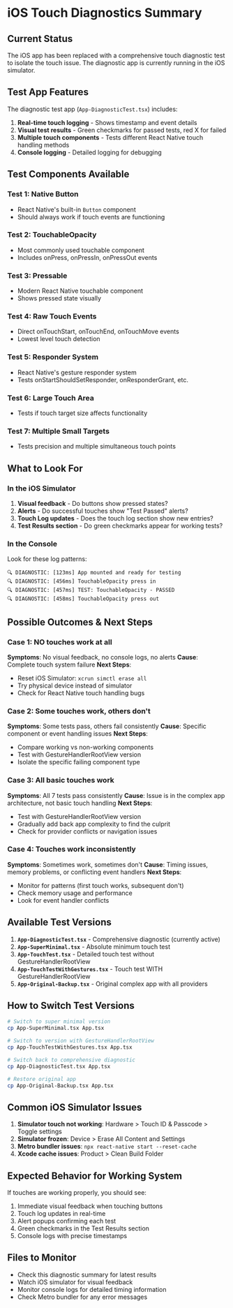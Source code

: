 # iOS Touch Diagnostics Summary

## Current Status

The iOS app has been replaced with a comprehensive touch diagnostic test to isolate the touch issue. The diagnostic app is currently running in the iOS simulator.

## Test App Features

The diagnostic test app (`App-DiagnosticTest.tsx`) includes:

1. **Real-time touch logging** - Shows timestamp and event details
2. **Visual test results** - Green checkmarks for passed tests, red X for failed
3. **Multiple touch components** - Tests different React Native touch handling methods
4. **Console logging** - Detailed logging for debugging

## Test Components Available

### Test 1: Native Button
- React Native's built-in `Button` component
- Should always work if touch events are functioning

### Test 2: TouchableOpacity
- Most commonly used touchable component
- Includes onPress, onPressIn, onPressOut events

### Test 3: Pressable
- Modern React Native touchable component
- Shows pressed state visually

### Test 4: Raw Touch Events
- Direct onTouchStart, onTouchEnd, onTouchMove events
- Lowest level touch detection

### Test 5: Responder System
- React Native's gesture responder system
- Tests onStartShouldSetResponder, onResponderGrant, etc.

### Test 6: Large Touch Area
- Tests if touch target size affects functionality

### Test 7: Multiple Small Targets
- Tests precision and multiple simultaneous touch points

## What to Look For

### In the iOS Simulator
1. **Visual feedback** - Do buttons show pressed states?
2. **Alerts** - Do successful touches show "Test Passed" alerts?
3. **Touch Log updates** - Does the touch log section show new entries?
4. **Test Results section** - Do green checkmarks appear for working tests?

### In the Console
Look for these log patterns:
```
🔍 DIAGNOSTIC: [123ms] App mounted and ready for testing
🔍 DIAGNOSTIC: [456ms] TouchableOpacity press in
🔍 DIAGNOSTIC: [457ms] TEST: TouchableOpacity - PASSED
🔍 DIAGNOSTIC: [458ms] TouchableOpacity press out
```

## Possible Outcomes & Next Steps

### Case 1: NO touches work at all
**Symptoms**: No visual feedback, no console logs, no alerts
**Cause**: Complete touch system failure
**Next Steps**: 
- Reset iOS Simulator: `xcrun simctl erase all`
- Try physical device instead of simulator
- Check for React Native touch handling bugs

### Case 2: Some touches work, others don't
**Symptoms**: Some tests pass, others fail consistently
**Cause**: Specific component or event handling issues
**Next Steps**:
- Compare working vs non-working components
- Test with GestureHandlerRootView version
- Isolate the specific failing component type

### Case 3: All basic touches work
**Symptoms**: All 7 tests pass consistently
**Cause**: Issue is in the complex app architecture, not basic touch handling
**Next Steps**:
- Test with GestureHandlerRootView version
- Gradually add back app complexity to find the culprit
- Check for provider conflicts or navigation issues

### Case 4: Touches work inconsistently
**Symptoms**: Sometimes work, sometimes don't
**Cause**: Timing issues, memory problems, or conflicting event handlers
**Next Steps**:
- Monitor for patterns (first touch works, subsequent don't)
- Check memory usage and performance
- Look for event handler conflicts

## Available Test Versions

1. **`App-DiagnosticTest.tsx`** - Comprehensive diagnostic (currently active)
2. **`App-SuperMinimal.tsx`** - Absolute minimum touch test
3. **`App-TouchTest.tsx`** - Detailed touch test without GestureHandlerRootView
4. **`App-TouchTestWithGestures.tsx`** - Touch test WITH GestureHandlerRootView
5. **`App-Original-Backup.tsx`** - Original complex app with all providers

## How to Switch Test Versions

```bash
# Switch to super minimal version
cp App-SuperMinimal.tsx App.tsx

# Switch to version with GestureHandlerRootView
cp App-TouchTestWithGestures.tsx App.tsx

# Switch back to comprehensive diagnostic
cp App-DiagnosticTest.tsx App.tsx

# Restore original app
cp App-Original-Backup.tsx App.tsx
```

## Common iOS Simulator Issues

1. **Simulator touch not working**: Hardware > Touch ID & Passcode > Toggle settings
2. **Simulator frozen**: Device > Erase All Content and Settings
3. **Metro bundler issues**: `npx react-native start --reset-cache`
4. **Xcode cache issues**: Product > Clean Build Folder

## Expected Behavior for Working System

If touches are working properly, you should see:
1. Immediate visual feedback when touching buttons
2. Touch log updates in real-time
3. Alert popups confirming each test
4. Green checkmarks in the Test Results section
5. Console logs with precise timestamps

## Files to Monitor

- Check this diagnostic summary for latest results
- Watch iOS simulator for visual feedback
- Monitor console logs for detailed timing information
- Check Metro bundler for any error messages